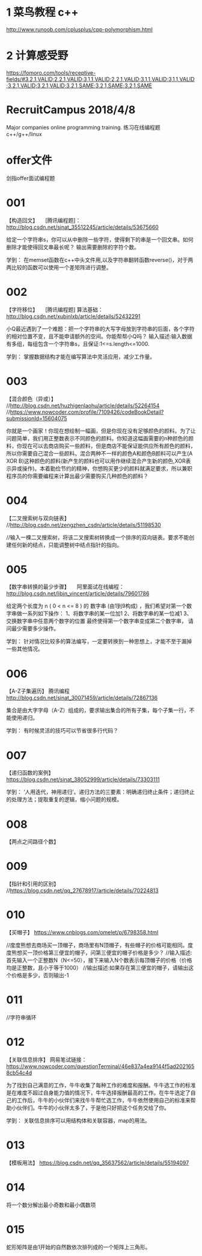 # 1 菜鸟教程 c++  
http://www.runoob.com/cplusplus/cpp-polymorphism.html
# 2 计算感受野 
https://fomoro.com/tools/receptive-fields/#3,2,1,VALID;2,2,1,VALID;3,1,1,VALID;2,2,1,VALID;3,1,1,VALID;3,1,1,VALID;3,2,1,VALID;3,2,1,VALID;3,2,1,SAME;3,2,1,SAME;3,2,1,SAME

# RecruitCampus 2018/4/8
Major companies online programming training.
练习在线编程题
c++/g++/linux

# offer文件

剑指offer面试编程题


# 001
【构造回文】     [腾讯编程题]：http://blog.csdn.net/sinat_35512245/article/details/53675660

给定一个字符串s，你可以从中删除一些字符，使得剩下的串是一个回文串。如何删除才能使得回文串最长呢？
输出需要删除的字符个数。

学到：
在memset函数在c++中头文件用<cstring>,以及字符串翻转函数reverse()，对于两两比较的函数可以使用一个差矩阵进行调整。


# 002
【字符移位】     [腾讯编程题] 算法基础：http://blog.csdn.net/xubinlxb/article/details/52432291

小Q最近遇到了一个难题：把一个字符串的大写字母放到字符串的后面，各个字符的相对位置不变，且不能申请额外的空间。你能帮帮小Q吗？
输入描述:输入数据有多组，每组包含一个字符串s，且保证:1<=s.length<=1000.

学到：
掌握数据结构才能在编写算法中灵活应用，减少工作量。

# 003
【混合颜色（异或）】   //http://blog.csdn.net/huzhigenlaohu/article/details/52264154
//https://www.nowcoder.com/profile/7109426/codeBookDetail?submissionId=15604075

你就是一个画家！你现在想绘制一幅画，但是你现在没有足够颜色的颜料。为了让问题简单，我们用正整数表示不同颜色的颜料。你知道这幅画需要的n种颜色的颜料，你现在可以去商店购买一些颜料，但是商店不能保证能供应所有颜色的颜料，所以你需要自己混合一些颜料。混合两种不一样的颜色A和颜色B颜料可以产生(A XOR B)这种颜色的颜料(新产生的颜料也可以用作继续混合产生新的颜色,XOR表示异或操作)。本着勤俭节约的精神，你想购买更少的颜料就满足要求，所以兼职程序员的你需要编程来计算出最少需要购买几种颜色的颜料？

# 004
【二叉搜索树与双向链表】      //http://blog.csdn.net/zengzhen_csdn/article/details/51198530

//输入一棵二叉搜索树，将该二叉搜索树转换成一个排序的双向链表。要求不能创建任何新的结点，只能调整树中结点指针的指向。

# 005
【数字串转换的最少步骤】     阿里面试在线编程：http://blog.csdn.net/libin_vincent/article/details/79601786

给定两个长度为 n ( 0 < n <= 8 ) 的 数字串 (由1到9构成)  ，我们希望对第一个数字串做一系列如下操作：
1、将数字串的某一位加1
2、将数字串的某一位减1
3、交换数字串中任意两个数字的位置
最终使得第一个数字串变成第二个数字串， 请问最少需要多少操作。

学到：
针对情况比较多的算法编写，一定要转换到一种思想上，才能不至于漏掉一些其他情况。

# 006
【A-Z子集遍历】     腾讯编程 http://blog.csdn.net/sinat_30071459/article/details/72867136

集合是由大字字母（A-Z）组成的，要求输出集合的所有子集，每个子集一行，不能使用递归。

学到：
有时候灵活的技巧可以节省很多行代码？

# 007
【递归函数的案例】     https://blog.csdn.net/sinat_38052999/article/details/73303111

学到：
‘人用迭代，神用递归’。递归方法的三要素：明确递归终止条件；递归终止的处理方法；提取重复的逻辑，缩小问题的规模。

# 008
【两点之间路径个数】  

# 009
【指针和引用的区别】     //https://blog.csdn.net/qq_27678917/article/details/70224813

# 010
【买帽子】     https://www.cnblogs.com/omelet/p/6798358.html

//度度熊想去商场买一顶帽子，商场里有N顶帽子，有些帽子的价格可能相同。度度熊想买一顶价格第三便宜的帽子，问第三便宜的帽子价格是多少？ 
//输入描述:首先输入一个正整数N（N<=50），接下来输入N个数表示每顶帽子的价格（价格均是正整数，且小于等于1000）
//输出描述:如果存在第三便宜的帽子，请输出这个价格是多少，否则输出-1

# 011
//字符串循环

# 012
【关联信息排序】     网易笔试链接：https://www.nowcoder.com/questionTerminal/46e837a4ea9144f5ad2021658cb54c4d

为了找到自己满意的工作，牛牛收集了每种工作的难度和报酬。牛牛选工作的标准是在难度不超过自身能力值的情况下，牛牛选择报酬最高的工作。在牛牛选定了自己的工作后，牛牛的小伙伴们来找牛牛帮忙选工作，牛牛依然使用自己的标准来帮助小伙伴们。牛牛的小伙伴太多了，于是他只好把这个任务交给了你。 

学到：
关联信息排序可以用结构体和关联容器，map的用法。

# 013
【模板用法】     https://blog.csdn.net/qq_35637562/article/details/55194097

# 014
将一个数分解出最小奇数和最小偶数项

# 015
蛇形矩阵是由1开始的自然数依次排列成的一个矩阵上三角形。
